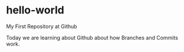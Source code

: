 # hello-world
My First Repository at Github


Today we are learning about Github about how Branches and Commits work.	        
